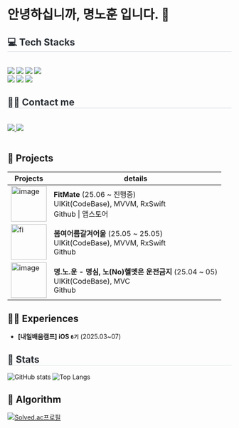 # 안녕하십니까, 명노훈 입니다. 👋
<div style="text-align: left;">
  <h2 style="border-bottom: 1px solid #d8dee4; color: #282d33;"> 💻 Tech Stacks </h2> <br> 
  <div style="margin: ; text-align: left;" "text-align: left;"> 
    <!-- <img src="https://img.shields.io/badge/IOS-000000?style=flat&logo=IOS&logoColor=white"> -->
    <img src="https://img.shields.io/badge/Swift-F05138?style=flat&logo=Swift&logoColor=white">
    <img src="https://img.shields.io/badge/UIKit-2396F3?style=flat&logo=uikit&logoColor=white">
    <img src="https://img.shields.io/badge/RxSwift-B7178C?style=flat&logo=reactivex&logoColor=white">
    <img src="https://img.shields.io/badge/Firebase-FFCA28?style=flat&logo=Firebase&logoColor=white">
    <br> 
    <img src="https://img.shields.io/badge/Github-181717?style=flat&logo=github&logoColor=white">
    <img src="https://img.shields.io/badge/Notion-000000?style=flat&logo=notion&logoColor=white">
    <img src="https://img.shields.io/badge/Figma-F24E1E?style=flat&logo=figma&logoColor=white">
  </div>
</div>

<div style="text-align: left;">
  <h2 style="border-bottom: 1px solid #d8dee4; color: #282d33;"> 🧑‍💻 Contact me </h2> 
  <br> 
  <div style="text-align: left;"> 
    <a href=mailto:mnh4140@gmail.com> 
      <img src="https://img.shields.io/badge/Gmail-EA4335?style=flat&logo=Gmail&logoColor=white&link=mailto:mnh4140@gmail.com"> 
    </a>
    <a href=https://velog.io/@mnh4140/posts>
      <img src="https://img.shields.io/badge/Velog-20C997?style=flat&logo=Velog&logoColor=white&link=https://velog.io/@mnh4140/posts"> 
    </a>
  </div>  
  <br> 
  <div style="text-align: left;">  </div> 
</div>

## 💾 Projects

|Projects|details|
|---|---|
|<img width="80" alt="image" src="https://github.com/user-attachments/assets/ab815321-83bb-4176-9c45-a1ca0dd1a765" />|<b>FitMate</b> (25.06 ~ 진행중)<br>UIKit(CodeBase), MVVM, RxSwift<br>Github \| 앱스토어|
|<img width="80" alt="fi" src="https://github.com/user-attachments/assets/540cf325-4e6e-4f85-9b63-1fff31abf1fd" />|<b>봄여어름갈겨어울</b> (25.05 ~ 25.05)<br>UIKit(CodeBase), MVVM, RxSwift<br>Github|
|<img width="80" alt="image" src="https://github.com/user-attachments/assets/362f69d2-196c-47fa-9185-836976e978c0" />|<b>명.노.운 - 명심, 노(No)헬멧은 운전금지</b> (25.04 ~ 05)<br>UIKit(CodeBase), MVC<br>Github|

## 👨‍🎓 Experiences
- **[내일배움캠프] iOS `6기`** (2025.03~07)




<div style="text-align: left;">
  <h2 style="border-bottom: 1px solid #d8dee4; color: #282d33;"> 🏅 Stats </h2> 

![GitHub stats](https://github-readme-stats.vercel.app/api?username=mnh4140&show_icons=true&theme=onedark)
![Top Langs](https://github-readme-stats.vercel.app/api/top-langs/?username=mnh4140&layout=compact&theme=onedark)
</div>


## 🧩 Algorithm

[![Solved.ac프로필](http://mazassumnida.wtf/api/generate_badge?boj=mnh4140)](https://solved.ac/mnh4140)
